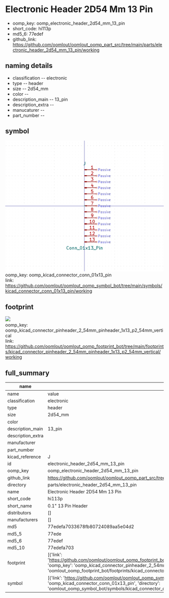 # Electronic Header 2D54 Mm 13 Pin

  
* oomp_key: oomp_electronic_header_2d54_mm_13_pin 
* short_code: hi113p
* md5_6: 77edef  
* github_link: https://github.com/oomlout/oomlout_oomp_part_src/tree/main/parts/electronic_header_2d54_mm_13_pin/working  
## naming details
* classification -- electronic
* type -- header
* size -- 2d54_mm
* color -- 
* description_main -- 13_pin
* description_extra -- 
* manucaturer -- 
* part_number -- 



## symbol

![](symbol/0/working/working_600.png)  
oomp_key: oomp_kicad_connector_conn_01x13_pin  
link: https://github.com/oomlout/oomlout_oomp_symbol_bot/tree/main/symbols/kicad_connector_conn_01x13_pin/working  

## footprint

![](footprint/0/working/working_600.png)  
oomp_key: oomp_kicad_connector_pinheader_2_54mm_pinheader_1x13_p2_54mm_vertical  
link: https://github.com/oomlout/oomlout_oomp_footprint_bot/tree/main/footprints/kicad_connector_pinheader_2_54mm_pinheader_1x13_p2_54mm_vertical/working  

## full_summary
| name | value | 
| --- | --- | 
| name | value | 
| classification | electronic | 
| type | header | 
| size | 2d54_mm | 
| color |  | 
| description_main | 13_pin | 
| description_extra |  | 
| manufacturer |  | 
| part_number |  | 
| kicad_reference | J | 
| id | electronic_header_2d54_mm_13_pin | 
| oomp_key | oomp_electronic_header_2d54_mm_13_pin | 
| github_link | https://github.com/oomlout/oomlout_oomp_part_src/tree/main/parts/electronic_header_2d54_mm_13_pin/working | 
| directory | parts/electronic_header_2d54_mm_13_pin | 
| name | Electronic Header 2D54 Mm 13 Pin | 
| short_code | hi113p | 
| short_name | 0.1" 13 Pin Header | 
| distributors | [] | 
| manufacturers | [] | 
| md5 | 77edefa7033678fb80724089aa5e04d2 | 
| md5_5 | 77ede | 
| md5_6 | 77edef | 
| md5_10 | 77edefa703 | 
| footprint | [{'link': 'https://github.com/oomlout/oomlout_oomp_footprint_bot/tree/main/foootprntss/kicad_connector_pinheader_2_54mm_pinheader_1x13_p2_54mm_vertical', 'oomp_key': 'oomp_kicad_connector_pinheader_2_54mm_pinheader_1x13_p2_54mm_vertical', 'directory': 'oomlout_oomp_footprint_bot/footprints/kicad_connector_pinheader_2_54mm_pinheader_1x13_p2_54mm_vertical//working/working.kicad_mod'}] | 
| symbol | [{'link': 'https://github.com/oomlout/oomlout_oomp_symbol_bot/tree/main/symbols/kicad_connector_conn_01x13_pin', 'oomp_key': 'oomp_kicad_connector_conn_01x13_pin', 'directory': 'oomlout_oomp_symbol_bot/symbols/kicad_connector_conn_01x13_pin//working/working.kicad_sym'}] | 
